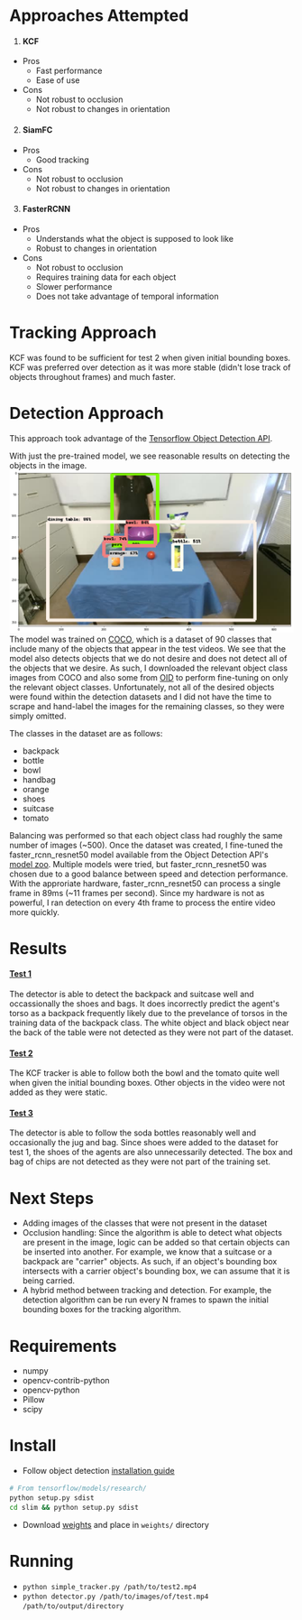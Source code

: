 # Approaches Attempted
1. #### KCF
  - Pros
    - Fast performance
    - Ease of use
  - Cons
    - Not robust to occlusion
    - Not robust to changes in orientation
2. #### SiamFC
  - Pros
    - Good tracking
  - Cons
    - Not robust to occlusion
    - Not robust to changes in orientation
3. #### FasterRCNN
  - Pros
    - Understands what the object is supposed to look like
    - Robust to changes in orientation
  - Cons
    - Not robust to occlusion
    - Requires training data for each object
    - Slower performance
    - Does not take advantage of temporal information
    
# Tracking Approach
KCF was found to be sufficient for test 2 when given initial bounding boxes. KCF was preferred over detection as it was more stable (didn't lose track of objects throughout frames) and much faster.

# Detection Approach
This approach took advantage of the [Tensorflow Object Detection API](https://github.com/tensorflow/models/tree/master/research/object_detection).

With just the pre-trained model, we see reasonable results on detecting the objects in the image.
![pre-trained model result](https://raw.githubusercontent.com/cheripai/object-tracker/master/doc/stock_detector_api.png)
The model was trained on [COCO](https://cocodataset.org), which is a dataset of 90 classes that include many of the objects that appear in the test videos.
We see that the model also detects objects that we do not desire and does not detect all of the objects that we desire.
As such, I downloaded the relevant object class images from COCO and also some from [OID](https://github.com/openimages/dataset) to perform fine-tuning on only the relevant object classes. Unfortunately, not all of the desired objects were found within the detection datasets and I did not have the time to scrape and hand-label the images for the remaining classes, so they were simply omitted. 

The classes in the dataset are as follows:
- backpack
- bottle
- bowl
- handbag
- orange
- shoes
- suitcase
- tomato

Balancing was performed so that each object class had roughly the same number of images (~500).
Once the dataset was created, I fine-tuned the faster_rcnn_resnet50 model available from the Object Detection API's [model zoo](https://github.com/tensorflow/models/blob/master/research/object_detection/g3doc/detection_model_zoo.md). Multiple models were tried, but faster_rcnn_resnet50 was chosen due to a good balance between speed and detection performance. With the approriate hardware, faster_rcnn_resnet50 can process a single frame in 89ms (~11 frames per second). Since my hardware is not as powerful, I ran detection on every 4th frame to process the entire video more quickly.

# Results
#### [Test 1](https://www.youtube.com/watch?v=88B7sntgrB8)
The detector is able to detect the backpack and suitcase well and occassionally the shoes and bags.
It does incorrectly predict the agent's torso as a backpack frequently likely due to the prevelance of torsos in the training data of the backpack class.
The white object and black object near the back of the table were not detected as they were not part of the dataset.


#### [Test 2](https://www.youtube.com/watch?v=AcncBLv2fQs)
The KCF tracker is able to follow both the bowl and the tomato quite well when given the initial bounding boxes.
Other objects in the video were not added as they were static.

#### [Test 3](https://www.youtube.com/watch?v=_DbDzTgfPkk)
The detector is able to follow the soda bottles reasonably well and occasionally the jug and bag.
Since shoes were added to the dataset for test 1, the shoes of the agents are also unnecessarily detected.
The box and bag of chips are not detected as they were not part of the training set.


# Next Steps
- Adding images of the classes that were not present in the dataset
- Occlusion handling: Since the algorithm is able to detect what objects are present in the image, logic can be added so that certain objects can be inserted into another. For example, we know that a suitcase or a backpack are "carrier" objects. As such, if an object's bounding box intersects with a carrier object's bounding box, we can assume that it is being carried.
- A hybrid method between tracking and detection. For example, the detection algorithm can be run every N frames to spawn the initial bounding boxes for the tracking algorithm. 

# Requirements
- numpy
- opencv-contrib-python
- opencv-python
- Pillow
- scipy

# Install
- Follow object detection [installation guide](https://github.com/tensorflow/models/blob/master/research/object_detection/g3doc/installation.md)
 ```bash 
# From tensorflow/models/research/
python setup.py sdist
cd slim && python setup.py sdist
```
- Download [weights](https://drive.google.com/file/d/17_avhejr77uZOcxPkohk09YNKZ1yX45m/view?usp=sharing) and place in ```weights/``` directory

# Running
- ```python simple_tracker.py /path/to/test2.mp4```
- ```python detector.py /path/to/images/of/test.mp4 /path/to/output/directory```
